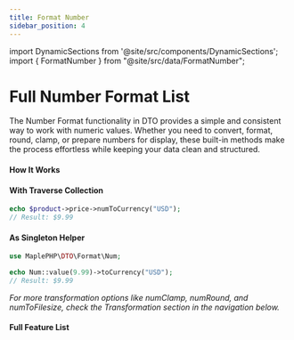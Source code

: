 ```yaml
---
title: Format Number
sidebar_position: 4
---
```


import DynamicSections from '@site/src/components/DynamicSections';
import { FormatNumber } from "@site/src/data/FormatNumber";

# Full Number Format List
The Number Format functionality in DTO provides a simple and consistent way to work with numeric values. Whether you need to convert, format, round, clamp, or prepare numbers for display, these built-in methods make the process effortless while keeping your data clean and structured.
#### How It Works

#### With Traverse Collection
```php
echo $product->price->numToCurrency("USD");
// Result: $9.99
```

#### As Singleton Helper
```php
use MaplePHP\DTO\Format\Num;

echo Num::value(9.99)->toCurrency("USD");
// Result: $9.99
```
_For more transformation options like numClamp, numRound, and numToFilesize, check the Transformation section in the navigation below._

#### Full Feature List

<DynamicSections sections={FormatNumber} />
